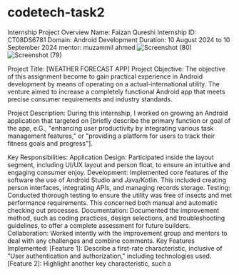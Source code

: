 # codetech-task2
Internship Project Overview
Name: Faizan Qureshi
Internship ID: CT08DS6781
Domain: Android Development
Duration: 10 August 2024 to 10 September 2024
mentor: muzammil ahmed
![Screenshot (80)](https://github.com/user-attachments/assets/22e6bbaa-cb70-4684-bf72-1eeede1b09e1)
![Screenshot (79)](https://github.com/user-attachments/assets/8105f708-2b46-42d3-b5f2-273fe9877f95)


Project Title: [WEATHER FORECAST APP]
Project Objective:
The objective of this assignment become to gain practical experience in Android development by means of operating on a actual-international utility. The venture aimed to increase a completely functional Android app that meets precise consumer requirements and industry standards.

Project Description:
During this internship, I worked on growing an Android application that targeted on [briefly describe the primary function or goal of the app, e.G., "enhancing user productivity by integrating various task management features," or "providing a platform for users to track their fitness goals and progress"].

Key Responsibilities:
Application Design: Participated inside the layout segment, including UI/UX layout and person float, to ensure an intuitive and engaging consumer enjoy.
Development: Implemented core features of the software the use of Android Studio and Java/Kotlin. This included creating person interfaces, integrating APIs, and managing records storage.
Testing: Conducted thorough testing to ensure the utility was free of insects and met performance requirements. This concerned both manual and automatic checking out processes.
Documentation: Documented the improvement method, such as coding practices, design selections, and troubleshooting guidelines, to offer a complete assessment for future builders.
Collaboration: Worked intently with the improvement group and mentors to deal with any challenges and combine comments.
Key Features Implemented:
[Feature 1]: Describe a first-rate characteristic, inclusive of "User authentication and authorization," including technologies used.
[Feature 2]: Highlight another key characteristic, such a
